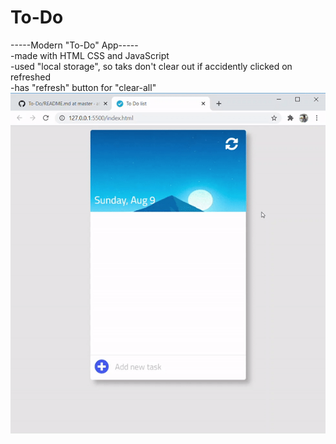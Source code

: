 # To-Do
-----Modern "To-Do" App-----\
-made with HTML CSS and JavaScript\
-used "local storage", so taks don't clear out if accidently clicked on refreshed\
-has "refresh" button for "clear-all"\
![To-Do-gif](https://github.com/atul-p/To-Do/blob/master/To-Do-gif.gif)
